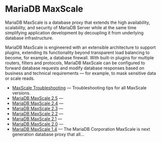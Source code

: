 # MariaDB MaxScale

MariaDB MaxScale is a database proxy that extends the high availability, scalability, and security of MariaDB Server while at the same time simplifying application development by decoupling it from underlying database infrastructure.

MariaDB MaxScale is engineered with an extensible architecture to support plugins, extending its functionality beyond transparent load balancing to become, for example, a database firewall. With built-in plugins for multiple routers, filters and protocols, MariaDB MaxScale can be configured to forward database requests and modify database responses based on business and technical requirements — for example, to mask sensitive data or scale reads.

- [MaxScale Troubleshooting](/kb/en/maxscale/maxscale-troubleshooting/) — Troubleshooting tips for all MaxScale versions.
- [MariaDB MaxScale 2.5](/kb/en/mariadb-maxscale-25/) — 
- [MariaDB MaxScale 2.4](/kb/en/mariadb-maxscale-24/) — 
- [MariaDB MaxScale 2.3](/kb/en/maxscale/mariadb-maxscale-23/) — 
- [MariaDB MaxScale 2.2](/kb/en/maxscale/mariadb-maxscale-22/) — 
- [MariaDB MaxScale 2.1](/kb/en/maxscale/mariadb-maxscale-21/) — 
- [MariaDB MaxScale 2.0](/kb/en/maxscale/mariadb-maxscale-20/) — 
- [MariaDB MaxScale 1.4](/kb/en/maxscale/mariadb-maxscale-14/) — The MariaDB Corporation MaxScale is next generation database proxy that all...